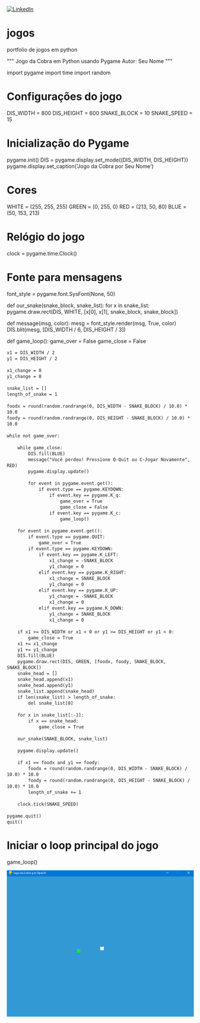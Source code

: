 
[![LinkedIn](https://img.shields.io/badge/LinkedIn-%230077B5.svg?&style=for-the-badge&logo=linkedin&logoColor=white)](https://www.linkedin.com/in/romario-alves-6272ab280)

# jogos
portfolio de jogos em python

"""
Jogo da Cobra em Python usando Pygame
Autor: Seu Nome
"""

import pygame
import time
import random

# Configurações do jogo
DIS_WIDTH = 800
DIS_HEIGHT = 600
SNAKE_BLOCK = 10
SNAKE_SPEED = 15

# Inicialização do Pygame
pygame.init()
DIS = pygame.display.set_mode((DIS_WIDTH, DIS_HEIGHT))
pygame.display.set_caption('Jogo da Cobra por Seu Nome')

# Cores
WHITE = (255, 255, 255)
GREEN = (0, 255, 0)
RED = (213, 50, 80)
BLUE = (50, 153, 213)

# Relógio do jogo
clock = pygame.time.Clock()

# Fonte para mensagens
font_style = pygame.font.SysFont(None, 50)

def our_snake(snake_block, snake_list):
    for x in snake_list:
        pygame.draw.rect(DIS, WHITE, [x[0], x[1], snake_block, snake_block])

def message(msg, color):
    mesg = font_style.render(msg, True, color)
    DIS.blit(mesg, [DIS_WIDTH / 6, DIS_HEIGHT / 3])

def game_loop():
    game_over = False
    game_close = False

    x1 = DIS_WIDTH / 2
    y1 = DIS_HEIGHT / 2

    x1_change = 0
    y1_change = 0

    snake_list = []
    length_of_snake = 1

    foodx = round(random.randrange(0, DIS_WIDTH - SNAKE_BLOCK) / 10.0) * 10.0
    foody = round(random.randrange(0, DIS_HEIGHT - SNAKE_BLOCK) / 10.0) * 10.0

    while not game_over:

        while game_close:
            DIS.fill(BLUE)
            message("Você perdeu! Pressione Q-Quit ou C-Jogar Novamente", RED)
            pygame.display.update()

            for event in pygame.event.get():
                if event.type == pygame.KEYDOWN:
                    if event.key == pygame.K_q:
                        game_over = True
                        game_close = False
                    if event.key == pygame.K_c:
                        game_loop()

        for event in pygame.event.get():
            if event.type == pygame.QUIT:
                game_over = True
            if event.type == pygame.KEYDOWN:
                if event.key == pygame.K_LEFT:
                    x1_change = -SNAKE_BLOCK
                    y1_change = 0
                elif event.key == pygame.K_RIGHT:
                    x1_change = SNAKE_BLOCK
                    y1_change = 0
                elif event.key == pygame.K_UP:
                    y1_change = -SNAKE_BLOCK
                    x1_change = 0
                elif event.key == pygame.K_DOWN:
                    y1_change = SNAKE_BLOCK
                    x1_change = 0

        if x1 >= DIS_WIDTH or x1 < 0 or y1 >= DIS_HEIGHT or y1 < 0:
            game_close = True
        x1 += x1_change
        y1 += y1_change
        DIS.fill(BLUE)
        pygame.draw.rect(DIS, GREEN, [foodx, foody, SNAKE_BLOCK, SNAKE_BLOCK])
        snake_head = []
        snake_head.append(x1)
        snake_head.append(y1)
        snake_list.append(snake_head)
        if len(snake_list) > length_of_snake:
            del snake_list[0]

        for x in snake_list[:-1]:
            if x == snake_head:
                game_close = True

        our_snake(SNAKE_BLOCK, snake_list)

        pygame.display.update()

        if x1 == foodx and y1 == foody:
            foodx = round(random.randrange(0, DIS_WIDTH - SNAKE_BLOCK) / 10.0) * 10.0
            foody = round(random.randrange(0, DIS_HEIGHT - SNAKE_BLOCK) / 10.0) * 10.0
            length_of_snake += 1

        clock.tick(SNAKE_SPEED)

    pygame.quit()
    quit()

# Iniciar o loop principal do jogo
game_loop()

![Jogo da Cobra](cobra.png)

